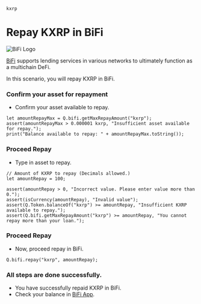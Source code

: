 ```meta-Currency
kxrp
```

# Repay KXRP in BiFi

![BiFi Logo](https://s3.ap-northeast-2.amazonaws.com/thebifrost.io/home/bifi/bifi_logo.svg)

[BiFi](https://bifi.finance/) supports lending services in various networks to ultimately function as a multichain DeFi.

In this scenario, you will repay KXRP in BiFi.

### Confirm your asset for repayment

- Confirm your asset available to repay.

```output-Dynamic
let amountRepayMax = Q.bifi.getMaxRepayAmount("kxrp");
assert(amountRepayMax > 0.000001 kxrp, "Insufficient asset available for repay.");
print("Balance available to repay: " + amountRepayMax.toString());
```

### Proceed Repay

- Type in asset to repay.

```input KXRP
// Amount of KXRP to repay (Decimals allowed.)
let amountRepay = 100;
```

```input-Verify
assert(amountRepay > 0, "Incorrect value. Please enter value more than 0.");
assert(isCurrency(amountRepay), "Invalid value");
assert(Q.Token.balanceOf("kxrp") >= amountRepay, "Insufficient KXRP available to repay.");
assert(Q.bifi.getMaxRepayAmount("kxrp") >= amountRepay, "You cannot repay more than your loan.");
```

### Proceed Repay

- Now, proceed repay in BiFi.

```taster
Q.bifi.repay("kxrp", amountRepay);
```

### All steps are done successfully.

- You have successfully repaid KXRP in BiFi.
- Check your balance in [BiFi App](https://app.bifi.finance/).
